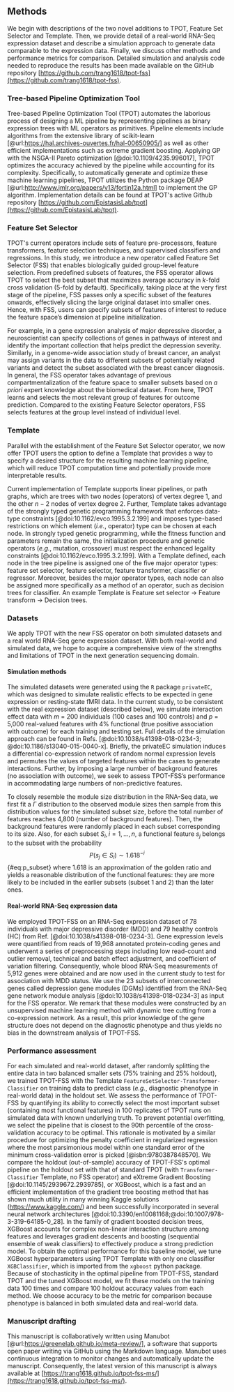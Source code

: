 ## Methods
We begin with descriptions of the two novel additions to TPOT, Feature Set Selector and Template.
Then, we provide detail of a real-world RNA-Seq expression dataset and describe a simulation approach to generate data comparable to the expression data.
Finally, we discuss other methods and performance metrics for comparison.
Detailed simulation and analysis code needed to reproduce the results has been made available on the GitHub repository [https://github.com/trang1618/tpot-fss](https://github.com/trang1618/tpot-fss).

### Tree-based Pipeline Optimization Tool
Tree-based Pipeline Optimization Tool (TPOT) automates the laborious process of designing a ML pipeline by representing pipelines as binary expression trees with ML operators as primitives.
Pipeline elements include algorithms from the extensive library of scikit-learn [@url:https://hal.archives-ouvertes.fr/hal-00650905/] as well as other efficient implementations such as extreme gradient boosting.
Applying GP with the NSGA-II Pareto optimization [@doi:10.1109/4235.996017], TPOT optimizes the accuracy achieved by the pipeline while accounting for its complexity.
Specifically, to automatically generate and optimize these machine learning pipelines, TPOT utilizes the Python package DEAP [@url:http://www.jmlr.org/papers/v13/fortin12a.html] to implement the GP algorithm.
Implementation details can be found at TPOT's active Github repository [https://github.com/EpistasisLab/tpot](https://github.com/EpistasisLab/tpot).

### Feature Set Selector 
TPOT's current operators include sets of feature pre-processors, feature transformers, feature selection techniques, and supervised classifiers and regressions.
In this study, we introduce a new operator called Feature Set Selector (FSS) that enables biologically guided group-level feature selection.
From predefined subsets of features, the FSS operator allows TPOT to select the best subset that maximizes average accuracy in *k*-fold cross validation (5-fold by default).
Specifically, taking place at the very first stage of the pipeline, FSS passes only a specific subset of the features onwards, effectively slicing the large original dataset into smaller ones.
Hence, with FSS, users can specify subsets of features of interest to reduce the feature space’s dimension at pipeline initialization.

For example, in a gene expression analysis of major depressive disorder, a neuroscientist can specify collections of genes in pathways of interest and identify the important collection that helps predict the depression severity.
Similarly, in a genome-wide association study of breast cancer, an analyst may assign variants in the data to different subsets of potentially related variants and detect the subset associated with the breast cancer diagnosis.
In general, the FSS operator takes advantage of previous compartmentalization of the feature space to smaller subsets based on *a priori* expert knowledge about the biomedical dataset.
From here, TPOT learns and selects the most relevant group of features for outcome prediction.
Compared to the existing Feature Selector operators, FSS selects features at the group level instead of individual level.

### Template
Parallel with the establishment of the Feature Set Selector operator, we now offer TPOT users the option to define a Template that provides a way to specify a desired structure for the resulting machine learning pipeline, which will reduce TPOT computation time and potentially provide more interpretable results.

Current implementation of Template supports linear pipelines, or path graphs, which are trees with two nodes (operators) of vertex degree 1, and the other $n-2$ nodes of vertex degree 2.
Further, Template takes advantage of the strongly typed genetic programming framework that enforces data-type constraints [@doi:10.1162/evco.1995.3.2.199] and imposes type-based restrictions on which element (*i.e.*, operator) type can be chosen at each node.
In strongly typed genetic programming, while the fitness function and parameters remain the same, the initialization procedure and genetic operators (*e.g.*, mutation, crossover) must respect the enhanced legality constraints [@doi:10.1162/evco.1995.3.2.199].
With a Template defined, each node in the tree pipeline is assigned one of the five major operator types: feature set selector, feature selector, feature transformer, classifier or regressor. 
Moreover, besides the major operator types, each node can also be assigned more specifically as a method of an operator, such as decision trees for classifier. 
An example Template is Feature set selector &rarr; Feature transform &rarr; Decision trees.

### Datasets
We apply TPOT with the new FSS operator on both simulated datasets and a real world RNA-Seq gene expression dataset. 
With both real-world and simulated data, we hope to acquire a comprehensive view of the strengths and limitations of TPOT in the next generation sequencing domain.

#### Simulation methods
The simulated datasets were generated using the `R` package `privateEC`, which was designed to simulate realistic effects to be expected in gene expression or resting-state fMRI data. 
In the current study, to be consistent with the real expression dataset (described below), we simulate interaction effect data with *m* = 200 individuals (100 cases and 100 controls) and *p* = 5,000 real-valued features with 4% functional (true positive association with outcome) for each training and testing set. 
Full details of the simulation approach can be found in Refs. [@doi:10.1038/s41398-018-0234-3; @doi:10.1186/s13040-015-0040-x]. Briefly, the privateEC simulation induces a differential co-expression network of random normal expression levels and permutes the values of targeted features within the cases to generate interactions. 
Further, by imposing a large number of background features (no association with outcome), we seek to assess TPOT-FSS’s performance in accommodating large numbers of non-predictive features.

To closely resemble the module size distribution in the RNA-Seq data, we first fit a $\Gamma$ distribution to the observed module sizes then sample from this distribution values for the simulated subset size, before the total number of features reaches 4,800 (number of background features). Then, the background features were randomly placed in each subset corresponding to its size. Also, for each subset $S_i, i = 1, \dots, n$, a functional feature $s_j$ belongs to the subset with the probability
$$P(s_j \in S_i) \sim 1.618^{-i}$$ {#eq:p_subset}
where 1.618 is an approximation of the golden ratio and yields a reasonable distribution of the functional features: they are more likely to be included in the earlier subsets (subset 1 and 2) than the later ones. 

#### Real-world RNA-Seq expression data
We employed TPOT-FSS on an RNA-Seq expression dataset of 78 individuals with major depressive disorder (MDD) and 79 healthy controls (HC) from Ref. [@doi:10.1038/s41398-018-0234-3]. 
Gene expression levels were quantified from reads of 19,968 annotated protein-coding genes and underwent a series of preprocessing steps including low read-count and outlier removal, technical and batch effect adjustment, and coefficient of variation filtering. 
Consequently, whole blood RNA-Seq measurements of 5,912 genes were obtained and are now used in the current study to test for association with MDD status. 
We use the 23 subsets of interconnected genes called depression gene modules (DGMs) identified from the RNA-Seq gene network module analysis [@doi:10.1038/s41398-018-0234-3] as input for the FSS operator.
We remark that these modules were constructed by an unsupervised machine learning method with dynamic tree cutting from a co-expression network.
As a result, this prior knowledge of the gene structure does not depend on the diagnostic phenotype and thus yields no bias in the downstream analysis of TPOT-FSS.

### Performance assessment
For each simulated and real-world dataset, after randomly splitting the entire data in two balanced smaller sets (75% training and 25% holdout), we trained TPOT-FSS with the Template `FeatureSetSelector-Transformer-Classifier` on training data to predict class (*e.g.*, diagnostic phenotype in real-world data) in the holdout set.
We assess the performance of TPOT-FSS by quantifying its ability to correctly select the most important subset (containing most functional features) in 100 replicates of TPOT runs on simulated data with known underlying truth.
To prevent potential overfitting, we select the pipeline that is closest to the 90th percentile of the cross-validation accuracy to be optimal.
This rationale is motivated by a similar procedure for optimizing the penalty coefficient in regularized regression where the most parsimonious model within one standard error of the minimum cross-validation error is picked [@isbn:9780387848570].
We compare the holdout (out-of-sample) accuracy of TPOT-FSS's optimal pipeline on the holdout set with that of standard TPOT (with `Transformer-Classifier` Template, no FSS operator) and eXtreme Gradient Boosting [@doi:10.1145/2939672.2939785], or XGBoost, which is a fast and an efficient implementation of the gradient tree boosting method that has shown much utility in many winning Kaggle solutions (https://www.kaggle.com/) and been successfully incorporated in several neural network architectures [@doi:10.3390/en10081168;@doi:10.1007/978-3-319-64185-0_28].
In the family of gradient boosted decision trees, XGBoost accounts for complex non-linear interaction structure among features and leverages gradient descents and boosting (sequential ensemble of weak classifiers) to effectively produce a strong prediction model.
To obtain the optimal performance for this baseline model, we tune XGBoost hyperparameters using TPOT Template with only one classifier `XGBClassifier`, which is imported from the `xgboost` python package. 
Because of stochasticity in the optimal pipeline from TPOT-FSS, standard TPOT and the tuned XGBoost model, we fit these models on the training data 100 times and compare 100 holdout accuracy values from each method.
We choose accuracy to be the metric for comparison because phenotype is balanced in both simulated data and real-world data.

### Manuscript drafting
This manuscript is collaboratively written using Manubot [@url:https://greenelab.github.io/meta-review/], a software that supports open paper writing via GitHub using the Markdown language.
Manubot uses continuous integration to monitor changes and automatically update the manuscript.
Consequently, the latest version of this manuscript is always available at [https://trang1618.github.io/tpot-fss-ms/](https://trang1618.github.io/tpot-fss-ms/).